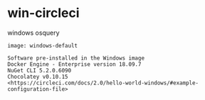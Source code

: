 # win-circleci
windows osquery


~~~~
image: windows-default

Software pre-installed in the Windows image
Docker Engine - Enterprise version 18.09.7
NuGet CLI 5.2.0.6090
Chocolatey v0.10.15
<https://circleci.com/docs/2.0/hello-world-windows/#example-configuration-file>
~~~~
